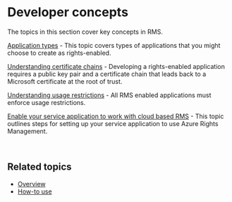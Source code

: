 ﻿
# Developer concepts

The topics in this section cover key concepts in RMS.

[Application types](application_types.md) - This topic covers types of applications that you might choose to create as rights-enabled.

[Understanding certificate chains](understanding_certificate_chains.md) - Developing a rights-enabled application requires a public key pair and a certificate chain that leads back to a Microsoft certificate at the root of trust.

[Understanding usage restrictions](understanding_usage_restrictions.md) - All RMS enabled applications must enforce usage restrictions.

[Enable your service application to work with cloud based RMS](how_to_use_file_api_with_aadrm__cloud_.md) - This topic outlines steps for setting up your service application to use Azure Rights Management.

 

## Related topics ##
- [Overview](ad_rms_overview.md)
- [How-to use](how_to_use_msipc.md)
 

 
